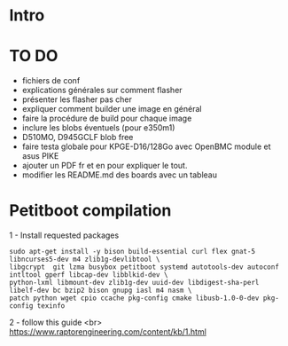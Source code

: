 # Intro

# TO DO
* fichiers de conf
* explications générales sur comment flasher
* présenter les flasher pas cher
* expliquer comment builder une image en général
* faire la procédure de build pour chaque image
* inclure les blobs éventuels (pour e350m1)
* D510MO, D945GCLF blob free
* faire testa globale pour KPGE-D16/128Go avec OpenBMC module et asus PIKE 
* ajouter un PDF fr et en pour expliquer le tout. 
* modifier les README.md des boards avec un tableau

# Petitboot compilation

1 - Install requested packages
```
sudo apt-get install -y bison build-essential curl flex gnat-5 libncurses5-dev m4 zlib1g-devlibtool \
libgcrypt  git lzma busybox petitboot systemd autotools-dev autoconf intltool gperf libcap-dev libblkid-dev \
python-lxml libmount-dev zlib1g-dev uuid-dev libdigest-sha-perl libelf-dev bc bzip2 bison gnupg iasl m4 nasm \
patch python wget cpio ccache pkg-config cmake libusb-1.0-0-dev pkg-config texinfo
```
2 - follow this guide 
<br\> https://www.raptorengineering.com/content/kb/1.html 
